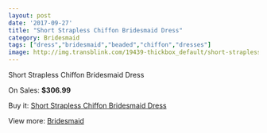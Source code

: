```yaml
---
layout: post
date: '2017-09-27'
title: "Short Strapless Chiffon Bridesmaid Dress"
category: Bridesmaid
tags: ["dress","bridesmaid","beaded","chiffon","dresses"]
image: http://img.transblink.com/19439-thickbox_default/short-strapless-chiffon-bridesmaid-dress.jpg
---
```

Short Strapless Chiffon Bridesmaid Dress

On Sales: **$306.99**
<a href="https://www.transblink.com/en/bridesmaid/6108-short-strapless-chiffon-bridesmaid-dress.html"><amp-img layout="responsive" width="600" height="600" src="//img.transblink.com/19439-thickbox_default/short-strapless-chiffon-bridesmaid-dress.jpg" alt="Short Strapless Chiffon Bridesmaid Dress 0" /></a>
<a href="https://www.transblink.com/en/bridesmaid/6108-short-strapless-chiffon-bridesmaid-dress.html"><amp-img layout="responsive" width="600" height="600" src="//img.transblink.com/19440-thickbox_default/short-strapless-chiffon-bridesmaid-dress.jpg" alt="Short Strapless Chiffon Bridesmaid Dress 1" /></a>

Buy it: [Short Strapless Chiffon Bridesmaid Dress](https://www.transblink.com/en/bridesmaid/6108-short-strapless-chiffon-bridesmaid-dress.html "Short Strapless Chiffon Bridesmaid Dress")

View more: [Bridesmaid](https://www.transblink.com/en/4-bridesmaid "Bridesmaid")